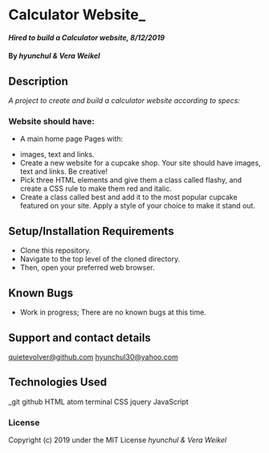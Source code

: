 # Calculator Website_

#### _Hired to build a Calculator website, 8/12/2019_

#### By _**hyunchul & Vera Weikel**_

## Description

_A project to create and build a calculator website according to specs:_
### Website should have:

* A main home page
Pages with:
- images, text and links.
- Create a new website for a cupcake shop. Your site should have images, text and links. Be creative!
- Pick three HTML elements and give them a class called flashy, and create a CSS rule to make them red and italic.
- Create a class called best and add it to the most popular cupcake featured on your site. Apply a style of your choice to make it stand out.

## Setup/Installation Requirements

* Clone this repository.
* Navigate to the top level of the cloned directory.
* Then, open your preferred web browser.

## Known Bugs

* Work in progress; There are no known bugs at this time.

## Support and contact details

 quietevolver@github.com hyunchul30@yahoo.com

## Technologies Used

_git github  HTML atom terminal CSS jquery JavaScript

### License

Copyright (c) 2019 under the MIT License _*hyunchul &  Vera Weikel*_
